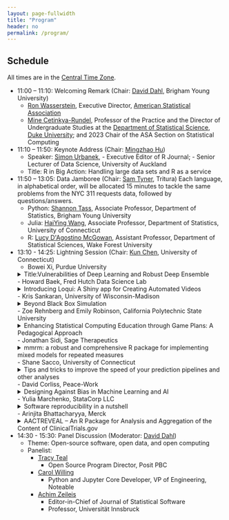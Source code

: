 ```yaml
---
layout: page-fullwidth
title: "Program"
header: no
permalink: /program/
---
```


## Schedule

All times are in the [Central Time Zone](https://en.wikipedia.org/wiki/Central_Time_Zone).

+ 11:00 – 11:10: Welcoming Remark (Chair: [David Dahl](https://dahl.byu.edu/), Brigham Young University)
    - [Ron Wasserstein](https://www.amstat.org/about-asa/ronald-l-wasserstein),
	Executive Director, [American Statistical Association](https://www.amstat.org/)
    - [Mine Cetinkya-Rundel](https://scholars.duke.edu/person/mine), Professor
      of the Practice and the Director of Undergraduate Studies at the
      [Department of Statistical Science](https://stat.duke.edu/), [Duke University](https://duke.edu/); 
	    and 2023 Chair of the ASA Section on Statistical Computing
+ 11:10 – 11:50: Keynote Address (Chair: [Mingzhao Hu](https://sites.google.com/view/mingzhaohu))
    - Speaker: [Simon Urbanek](https://urbanek.info),
	      - Executive Editor of R Journal;
	      - Senior Lecturer of Data Science, University of Auckland
    - Title: R in Big Action: Handling large data sets and R as a service
+ 11:50 – 13:05: Data Jamboree (Chair: [Sam Tyner](https://sctyner.me), Tritura)
    Each language, in alphabetical order, will be allocated 15 minutes to tackle
    the same problems from the NYC 311 requests data, followed by questions/answers.
    - Python: [Shannon Tass](https://neeley-tass.byu.edu), Associate Professor, 
      Department of Statistics, Brigham Young University 
    - Julia: [HaiYing Wang](https://ossifragus.github.io), Associate Professor,
      Department of Statistics, University of Connecticut
    - R: [Lucy D'Agostino McGowan](https://www.lucymcgowan.com/about/), 
	Assistant Professor, Department of Statistical Sciences,  Wake Forest University
+ 13:10 - 14:25: Lightning Session (Chair: [Kun Chen](https://kun-chen.uconn.edu), University of Connecticut)
    <!-- - Abstract submission deadline: Monday, October 2, 2023 -->
    <!-- - Notification: Accepted abstracts will be notified by Monday, October 16, 2023 -->
    <!-- - Submit your abstract [here](https://forms.gle/5ZYbePJtAnsqXqhN7) -->
    - Bowei Xi, Purdue University
	<details><summary>Title:Vulnerabilities of Deep Learning and Robust Deep
	Ensemble</summary>
	Although AI is developing rapidly, AI's vulnerability under adversarial
	attacks remains an extraordinarily difficult problem. We discuss the root
	cause of adversarial examples through studying the deep neural network's
	(DNN) classification boundary. The existing attack algorithms can generate
	from a handful to a few hundred adversarial examples given one clean
	sample. We show  there are a lot more adversarial examples given one clean
	sample, all within a small neighborhood of the clean sample. We then define
	DNN uncertainty regions and show the transferability of adversarial examples
	is not universal. The results lead to two conjectures regarding the size of
	the DNN uncertainty regions and where DNN function becomes
	discontinuous. The conjectures offer a potential explanation for why the
	generalization error bound -- the theoretical guarantee established for DNN
	-- cannot adequately capture the phenomenon of adversarial examples. We then
	introduce a deep ensemble with high accuracy over the adversarial examples.
	</details>
    - Howard Baek, Fred Hutch Data Science Lab
	<details><summary>Introducing Loqui: A Shiny app for Creating Automated
	Videos</summary>
	Loqui is an open source web application that enables the creation of
	automated videos using ari, an R package for generating videos from text and
	images. Loqui takes as input either a Google Slides URL or a Microsoft
	PowerPoint file, extracts the speaker notes from the slides, and converts
	them into an audio file. Then, it converts the slides to images and
	ultimately, generates an mp4 video file where each image is presented with
	its corresponding audio. The functionality of Loqui relies on two R
	packages, namely ari and text2speech, which run in the background. Although
	it is certainly possible to go directly to these packages and run their
	functions for course generation, we realize that not everyone feels
	comfortable programming in R. This web application offers an intuitive and
	user-friendly interface allowing individuals to effortlessly create
	automated videos without the need for programming skills.
	</details>
    - Kris Sankaran, University of Wisconsin-Madison
	<details><summary>Beyond Black Box Simulation</summary>
	Simulation models have come to play a central role both within and beyond
	statistics, providing the basis for power analysis in molecular biology,
	theory building in particle physics, and resource allocation in
	epidemiology, for example. We will highlight points of contact between
	statistics and simulation, with an emphasis on how careful interface design
	can make simulators more transparent both to the scientists who build them
	and the broader audiences that must draw conclusions from them. We overview
	approaches to iterative, interactive simulation design and visualization of
	simulation outputs in an information-dense way. We will illustrate these
	strategies using examples from experimental design, mixture modeling, and
	agent-based simulation. Further examples can be found in the recent review,
	[“Generative Models: An Interdisciplinary
	Perspective”](https://doi.org/10.1146/annurev-statistics-033121-110134)  and
	code notebooks be accessed
	[online](https://github.com/krisrs1128/generative_review).
	</details>
    - Zoe Rehnberg and Emily Robinson, California Polytechnic State University
	<details><summary>Enhancing Statistical Computing Education through Game
	Plans: A Pedagogical Approach</summary>
	In statistical computing education, students often grapple with the
	transition from conceptualizing a data task, such as data wrangling or
	visualization, to writing the necessary code. While students likely have the
	original data set and a vision of the desired outcome, we need to teach
	students how to translate a general task (e.g., add a variable, combine two
	data sets, summarize groups, create a visualization, etc.) into appropriate
	(and correctly ordered) lines of code. Further, as tasks get more
	complicated and datasets get larger, this translation between the data task
	and code becomes increasingly difficult. Drawing from computer science
	education literature, which advocates breaking down steps of complex
	problem-solving tasks and writing about code (Catrambone, 2011), we
	introduced “game planning” into four sections of introductory statistical
	computing that focus on the tidyverse in R. Game plans serve as strategic
	guides that prompt students to map their coding strategies before
	implementation. Students can create game plans in various formats, such as
	pen-and-paper or digital tools like the online whiteboard Excalidraw. Our
	presentation explores the rationale behind game plans, showcases diverse
	student approaches, and provides practical tools and examples, all aimed at
	improving students’ proficiency and structured thinking in statistical
	computing.
	</details>
    - Jonathan Sidi, Sage Therapeutics
	<details><summary>mmrm: a robust and comprehensive R package for
	implementing mixed models for repeated measures</summary>
	Mixed models for repeated measures (MMRM) analysis has been extensively used
	in the pharmaceutical industry to analyze longitudinal datasets. SAS PROC
	MIXED has been the gold standard for this analysis in the past, and so far R
	packages fall short for one of the following reasons: model convergence
	issues, unavailability of covariance structures or adjusted degrees of
	freedom, or numerical results being far from PROC MIXED results. To fill in
	this important gap in the open-source statistical software landscape,
	cross-company collaboration via the “Software Engineering Working Group”
	(SWE WG) has been initiated and developed the new {mmrm} R package. A
	critical advantage of {mmrm} over existing implementations is that it is
	faster and converges more reliably. It also provides a comprehensive set of
	features: users can specify a variety of covariance matrices, weight
	observations, fit models with restricted or standard maximum likelihood
	inference, perform hypothesis testing with Satterthwaite or Kenward-Roger
	adjusted degrees of freedom, extract the least square means estimates using
	the emmeans package, summarize with the broom package and integrate with the
	tidymodels framework. We aim to establish {mmrm} as a new standard for
	fitting MMRM.
	</details>
    - Shane Sacco, University of Connecticut
	<details><summary>Tips and tricks to improve the speed of your prediction
	pipelines and other analyses</summary>
	Statistical analysis on large datasets may take days or even weeks to
	complete, costing us valuable time and essentially halting the progress of a
	project. While in some cases, there is little we can do, in many cases,
	there are methods available to speed up computationally expensive
	tasks. Especially when executing a prediction pipeline, there are many of
	such tasks including cohort processing, marginal screening, model training,
	and repeating the experiment. In this presentation, I will provide tips and
	tricks to reduce the time required for tasks across various stages of the
	prediction pipeline, which also generalize to other types of analyses. I
	will focus on analyses in R, but will also make suggestions for Python when
	appropriate.
	</details>
    - David Corliss, Peace-Work
	<details><summary>Designing Against Bias in Machine Learning and
	AI</summary>
	Bias in machine learning algorithms is one of the most important ethical and
	operational issues in statistical computing today. This presentation
	describes common sources of bias and how to design and develop algorithms
	that mitigate them. Analysis of disparate impact is used to quantify bias in
	existing and new applications. New open-source packages such as Fairlearn
	and AI Fairness 360 Toolkit quantify bias by automating the measurement of
	disparate impact on marginalized groups, offering great promise to advance
	the mitigation of bias. These design strategies are described in detail with
	examples and source code in R, Python, and SAS.
	</details>
    - Yulia Marchenko, StataCorp LLC
	<details><summary>Software reproducibility in a nutshell</summary>
		Reproducibility of scientific studies has been gaining increasing
	attention in recent years. But what exactly is reproducibility? How is it
	related to replication, repetition, and automation? When can we achieve
	reproducibility and to what degree? How can we incorporate reproducibility
	in our data analysis? And what role does software play for reproducibility?
	In this presentation, I will briefly address these questions and more.
	</details>
    - Arinjita Bhattacharyya, Merck
	<details><summary>AACTREVEAL – An R Package for Analysis and Aggregation of
	the Content of ClinicalTrials.gov</summary>
	Aggregate Content of ClinicalTrials.gov (AACT) is a publicly available
	database that contains a variety of trial-level information for every study
	registered in ClinicalTrials.gov. Content is downloaded from
	ClinicalTrials.gov daily and loaded into AACT. This research work introduces
	the open source aactreveal R package, which provides functions for
	consolidating analysis datasets from AACT and conducting meta-analyses using
	the analysis datasets. The main function, extract_aact() conducts a
	comprehensive search of clinical trials by looking for related search terms
	(e.g., “pembrolizumab” or “breast cancer”) and utilizing fuzzy string
	searching. Then, it fetches the desired outcome data such as treatment
	effect estimates, confidence intervals, and variance estimates. An R package
	is also developed, for public use. Although the demo of the package will
	focus on oncology trials, the package makes it easier for statisticians to
	explore AACT in other respective therapeutic areas. It is available publicly
	at https://github.com/Merck/bards-aactreveal.
	</details>
+ 14:30 - 15:30: Panel Discussion (Moderator: [David Dahl](https://dahl.byu.edu))
    - Theme: Open-source software, open data, and open computing
    - Panelist:
        + [Tracy Teal](https://www.linkedin.com/in/tracy-teal-059136b/)
            - Open Source Program Director, Posit PBC
        + [Carol Willing](https://www.willingconsulting.com/about/)
            - Python and Jupyter Core Developer, VP of Engineering, Noteable
        + [Achim Zeileis](https://www.zeileis.org)
            - Editor-in-Chief of Journal of Statistical Software
            - Professor, Universität Innsbruck
